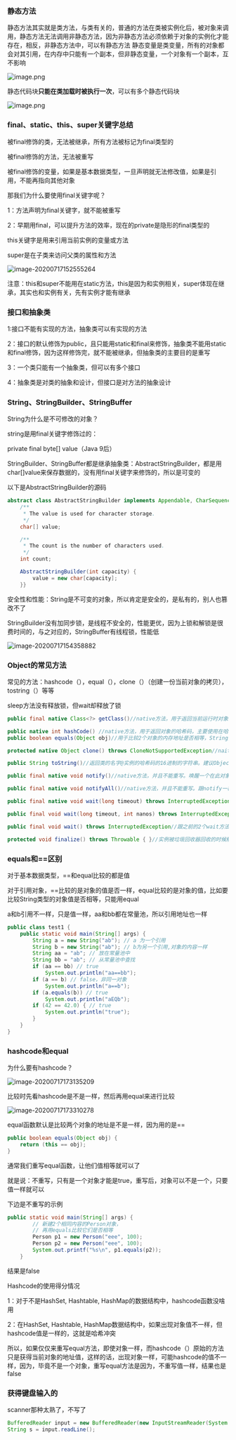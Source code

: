 ### 静态方法

静态方法其实就是类方法，与类有关的，普通的方法在类被实例化后，被对象来调用，静态方法无法调用非静态方法，因为非静态方法必须依赖于对象的实例化才能存在，相反，非静态方法中，可以有静态方法
静态变量是类变量，所有的对象都会对其引用，在内存中只能有一个副本，但非静态变量，一个对象有一个副本，互不影响

![image.png](https://upload-images.jianshu.io/upload_images/12913154-873281b4c7e7164e.png?imageMogr2/auto-orient/strip%7CimageView2/2/w/1240)

静态代码块**只能在类加载时被执行一次**，可以有多个静态代码块

![image.png](https://upload-images.jianshu.io/upload_images/12913154-53d0092145a684a2.png?imageMogr2/auto-orient/strip%7CimageView2/2/w/1240)

### final、static、this、super关键字总结

被final修饰的类，无法被继承，所有方法被标记为final类型的

被final修饰的方法，无法被重写

被final修饰的变量，如果是基本数据类型，一旦声明就无法修改值，如果是引用，不能再指向其他对象

那我们为什么要使用final关键字呢？

1：方法声明为final关键字，就不能被重写

2：早期用final，可以提升方法的效率，现在的private是隐形的final类型的

this关键字是用来引用当前实例的变量或方法

super是在子类来访问父类的属性和方法



![image-20200717152555264](C:\Users\yueshisheng\AppData\Roaming\Typora\typora-user-images\image-20200717152555264.png)



注意：this和super不能用在static方法，this是因为和实例相关，super体现在继承，其实也和实例有关，先有实例才能有继承

### 接口和抽象类

1:接口不能有实现的方法，抽象类可以有实现的方法

2：接口的默认修饰为public，且只能用static和final来修饰，抽象类不能用static和final修饰，因为这样修饰完，就不能被继承，但抽象类的主要目的是重写

3：一个类只能有一个抽象类，但可以有多个接口

4：抽象类是对类的抽象和设计，但接口是对方法的抽象设计

### String、StringBuilder、StringBuffer

String为什么是不可修改的对象？

string是用final关键字修饰过的：

private final byte[] value（Java 9后）

StringBuilder、StringBuffer都是继承抽象类：AbstractStringBuilder，都是用char[]value来保存数据的，没有用final关键字来修饰的，所以是可变的

以下是AbstractStringBuilder的源码

```java
abstract class AbstractStringBuilder implements Appendable, CharSequence {
    /**
     * The value is used for character storage.
     */
    char[] value;

    /**
     * The count is the number of characters used.
     */
    int count;

    AbstractStringBuilder(int capacity) {
        value = new char[capacity];
    }}
```

安全性和性能：String是不可变的对象，所以肯定是安全的，是私有的，别人也篡改不了

StringBuilder没有加同步锁，是线程不安全的，性能更优，因为上锁和解锁是很费时间的，与之对应的，StringBuffer有线程锁，性能低



![image-20200717154358882](C:\Users\yueshisheng\AppData\Roaming\Typora\typora-user-images\image-20200717154358882.png)



### Object的常见方法

常见的方法：hashcode（），equal（），clone（）（创建一份当前对象的拷贝），tostring（）等等

sleep方法没有释放锁，但wait却释放了锁

```java
public final native Class<?> getClass()//native方法，用于返回当前运行时对象的Class对象，使用了final关键字修饰，故不允许子类重写。

public native int hashCode() //native方法，用于返回对象的哈希码，主要使用在哈希表中，比如JDK中的HashMap。
public boolean equals(Object obj)//用于比较2个对象的内存地址是否相等，String类对该方法进行了重写用户比较字符串的值是否相等。

protected native Object clone() throws CloneNotSupportedException//naitive方法，用于创建并返回当前对象的一份拷贝。一般情况下，对于任何对象 x，表达式 x.clone() != x 为true，x.clone().getClass() == x.getClass() 为true。Object本身没有实现Cloneable接口，所以不重写clone方法并且进行调用的话会发生CloneNotSupportedException异常。

public String toString()//返回类的名字@实例的哈希码的16进制的字符串。建议Object所有的子类都重写这个方法。

public final native void notify()//native方法，并且不能重写。唤醒一个在此对象监视器上等待的线程(监视器相当于就是锁的概念)。如果有多个线程在等待只会任意唤醒一个。

public final native void notifyAll()//native方法，并且不能重写。跟notify一样，唯一的区别就是会唤醒在此对象监视器上等待的所有线程，而不是一个线程。

public final native void wait(long timeout) throws InterruptedException//native方法，并且不能重写。暂停线程的执行。注意：sleep方法没有释放锁，而wait方法释放了锁 。timeout是等待时间。

public final void wait(long timeout, int nanos) throws InterruptedException//多了nanos参数，这个参数表示额外时间（以毫微秒为单位，范围是 0-999999）。 所以超时的时间还需要加上nanos毫秒。

public final void wait() throws InterruptedException//跟之前的2个wait方法一样，只不过该方法一直等待，没有超时时间这个概念

protected void finalize() throws Throwable { }//实例被垃圾回收器回收的时候触发的操作
```

### equals和==区别

对于基本数据类型，==和equal比较的都是值

对于引用对象，==比较的是对象的值是否一样，equal比较的是对象的值，比如要比较String类型的对象值是否相等，只能用equal

a和b引用不一样，只是值一样，aa和bb都在常量池，所以引用地址也一样

```java
public class test1 {
    public static void main(String[] args) {
        String a = new String("ab"); // a 为一个引用
        String b = new String("ab"); // b为另一个引用,对象的内容一样
        String aa = "ab"; // 放在常量池中
        String bb = "ab"; // 从常量池中查找
        if (aa == bb) // true
            System.out.println("aa==bb");
        if (a == b) // false，非同一对象
            System.out.println("a==b");
        if (a.equals(b)) // true
            System.out.println("aEQb");
        if (42 == 42.0) { // true
            System.out.println("true");
        }
    }
}
```

### hashcode和equal

为什么要有hashcode？



![image-20200717173135209](C:\Users\yueshisheng\AppData\Roaming\Typora\typora-user-images\image-20200717173135209.png)



比较时先看hashcode是不是一样，然后再用equal来进行比较



![image-20200717173310278](C:\Users\yueshisheng\AppData\Roaming\Typora\typora-user-images\image-20200717173310278.png)



equal函数默认是比较两个对象的地址是不是一样，因为用的是==



```java
public boolean equals(Object obj) {
    return (this == obj);
}
```



通常我们重写equal函数，让他们值相等就可以了

就是说：不重写，只有是一个对象才能是true，重写后，对象可以不是一个，只要值一样就可以

下边是不重写的示例

```Java
public static void main(String[] args) {
        // 新建2个相同内容的Person对象，
        // 再用equals比较它们是否相等
        Person p1 = new Person("eee", 100);
        Person p2 = new Person("eee", 100);
        System.out.printf("%s\n", p1.equals(p2));
    }
```

结果是false

Hashcode的使用得分情况

1：对于不是HashSet, Hashtable, HashMap的数据结构中，hashcode函数没啥用

2：在HashSet, Hashtable, HashMap数据结构中，如果出现对象值不一样，但hashcode值是一样的，这就是哈希冲突

所以，如果仅仅来重写equal方法，即使对象一样，而hashcode（）原始的方法只是获得当前对象的地址值，这样的话，出现对象一样，可能hashcode的值不一样，因为，毕竟不是一个对象，重写equal方法是因为，不重写值一样，结果也是false

### 获得键盘输入的

scanner那种太熟了，不写了

```java
BufferedReader input = new BufferedReader(new InputStreamReader(System.in));
String s = input.readLine();
```

